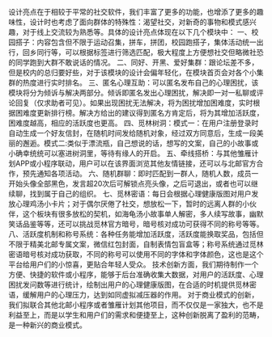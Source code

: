 设计亮点在于相较于平常的社交软件，我们丰富了更多的功能，也增添了更多的趣味性，设计时也考虑了面向群体的特殊性：渴望社交，对新奇的事物和模式感兴趣，对于线上交流较为熟悉等。具体的设计亮点体现在以下几个模块中：
一、校园搭子：内容包含但不限于运动召集，拼车，拼团，校园跑搭子，集体活动统一出行，回乡同行等，可以根据标签进行筛选匹配，极大程度上方便想社交但略微社恐的同学跑到大群不敢说话的情况。
  二、同好、开黑、爱好集群：跟论坛差不多，但是校内的总归要好些，对于该模块的设计会偏年轻化，在模块首页会对各个小集群的热度进行实时排名。
  三、匿名心理互助：可以匿名发布自己的心理困扰，该模块将分为倾诉与解决两部分。倾诉即匿名发出心理困扰，解决即一对一私聊或评论回复（仅求助者可见）。如果出现困扰无法解决，将为困扰增加困难度，实时根据困难度更新排行榜。解决方给出的建议得到匿名方肯定后，将为其增加活跃度，困难度越高，相应的活跃度也更高。
  四、觅林树洞：模式一：在用户注册登录时自动生成一个好友信封，在随机时间发给随机对象，经过双方同意后，生成一段美丽的邂逅。模式二:类似于漂流瓶，自己想说的话，想写的文案，自己的小故事或小确幸统统可以塞进树洞里，等待有缘人的开启。
  五、牵线搭桥：与其他雏雁计划APP或小程序联动，用户可以在该界面浏览其他友情链接，还可以与北邮官方合作，预先通知各项活动。
  六、随机群聊：即时匹配到一群人，随机人数，成员一开始头像全部黑色，发言超20次后可解锁点亮头像，之后可退出，或者也可以继续聊，找到属于自己的组织。
七、觅林密语：每日会根据心理健康版图对用户发放心理鸡汤小卡片；对于偶尔厌倦了社交，想放松一下，暂时的远离人群的小伙伴，这个板块有很多放松的契机，如海龟汤小故事单人解密，多人续写故事，幽默笑话品鉴等等，还可以挑战觅林官方暗号，暗号核对成功可获得不同的称号等等。
八、活跃度机制和称号系统：各种任务能增加活跃度，活跃度能换取奖品，包括但不限于精美北邮专属文案，微信红包封面，自制表情包盲盒等；称号系统通过觅林密语暗号核对成功获取，不同的称号可以使用不同的字体和字体颜色，这也是这个平台给用户们的小惊喜，更贴合年轻人受众。
技术创新方面，我们期待制作一个方便、快捷的软件或小程序，能够于后台准确收集大数据，对用户的活跃度、心理困扰发问数等进行统计，绘制出用户的心理健康版图，在合适的时机提供觅林密语，缓解用户的心理压力，达到如同虚拟减压器的作用。
对于商业模式的创新，我们拟联合其他北邮小程序或者雏雁计划其他项目，而不仅仅是一家独大，也不是利益至上，而是以学生和用户们的需求和便捷至上，这种创新脱离了盈利的范畴，是一种新兴的商业模式。
